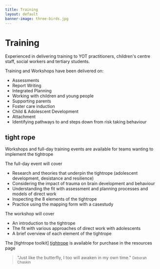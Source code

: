 ```yaml
---
title: Training
layout: default
banner-image: three-birds.jpg
---
```


# Training

Experienced in delivering training to YOT practitioners, children's centre staff, social workers and tertiary students. 

Training and Workshops have been delivered on:
 
  - Assessments
  - Report Writing
  - Integrated Planning
  - Working with children and young people
  - Supporting parents 
  - Foster care induction
  - Child & Adolescent Development 
  - Attachment
  - Identifying pathways to and steps down from risk taking behaviour


## tight rope  

Workshops and full-day training events are available for teams wanting to implement the tightrope

The full-day event will cover 
- Research and theories that underpin the tightrope (adolescent development, desistance and resilience)
- Considering the impact of trauma on brain development and behaviour
- Understanding the fit with assessment and planning processes and models of direct work
- Inspecting the 8 elements of the tightrope
- Practice using the mapping form with a casestudy

The workshop will cover
- An introduction to the tightrope
- The fit with various approaches of direct work with adolescents
- A brief overview of each element of the tightrope

The [tightrope toolkit] [tightrope] is available for purchase in the resources page

[tightrope]: /resources.md#tightrope

> "Just like the butterfly, I too will awaken in my own time."
> <small>Deborah Chaskin</small>
